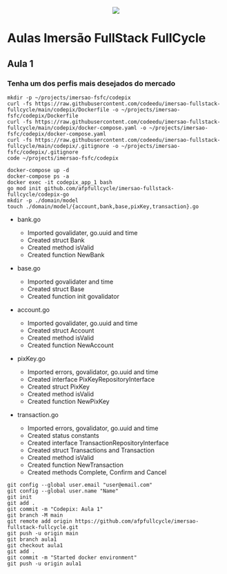 <p align="center">
    <img src="https://events-fullcycle.s3.amazonaws.com/events-fullcycle/static/site/img/grupo_4417.png" />
</p>

# Aulas Imersão FullStack FullCycle

## Aula 1

### Tenha um dos perfis mais desejados do mercado

```shell
mkdir -p ~/projects/imersao-fsfc/codepix
curl -fs https://raw.githubusercontent.com/codeedu/imersao-fullstack-fullcycle/main/codepix/Dockerfile -o ~/projects/imersao-fsfc/codepix/Dockerfile
curl -fs https://raw.githubusercontent.com/codeedu/imersao-fullstack-fullcycle/main/codepix/docker-compose.yaml -o ~/projects/imersao-fsfc/codepix/docker-compose.yaml
curl -fs https://raw.githubusercontent.com/codeedu/imersao-fullstack-fullcycle/main/codepix/.gitignore -o ~/projects/imersao-fsfc/codepix/.gitignore
code ~/projects/imersao-fsfc/codepix
```

```terminal
docker-compose up -d
docker-compose ps -a
docker exec -it codepix_app_1 bash
go mod init github.com/afpfullcycle/imersao-fullstack-fullcycle/codepix-go
mkdir -p ./domain/model
touch ./domain/model/{account,bank,base,pixKey,transaction}.go
```

- bank.go
    - Imported govalidater, go.uuid and time
    - Created struct Bank
    - Created method isValid
    - Created function NewBank

- base.go
    - Imported govalidater and time
    - Created struct Base
    - Created function init govalidator

- account.go
    - Imported govalidater, go.uuid and time
    - Created struct Account
    - Created method isValid
    - Created function NewAccount

- pixKey.go
    - Imported errors, govalidator, go.uuid and time
    - Created interface PixKeyRepositoryInterface
    - Created struct PixKey
    - Created method isValid
    - Created function NewPixKey

- transaction.go
    - Imported errors, govalidator, go.uuid and time
    - Created status constants
    - Created interface TransactionRepositoryInterface
    - Created struct Transactions and Transaction
    - Created method isValid
    - Created function NewTransaction
    - Created methods Complete, Confirm and Cancel


```terminal
git config --global user.email "user@email.com"
git config --global user.name "Name"
git init
git add .
git commit -m "Codepix: Aula 1"
git branch -M main
git remote add origin https://github.com/afpfullcycle/imersao-fullstack-fullcycle.git
git push -u origin main
git branch aula1
git checkout aula1
git add .
git commit -m "Started docker environment"
git push -u origin aula1
```
